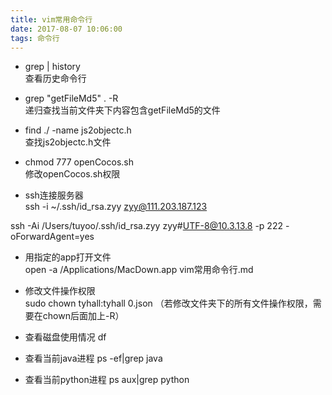 ```yaml
---
title: vim常用命令行
date: 2017-08-07 10:06:00
tags: 命令行
---
```


* grep | history    
查看历史命令行   

* grep "getFileMd5" . -R   
递归查找当前文件夹下内容包含getFileMd5的文件  

* find ./ -name js2objectc.h   
查找js2objectc.h文件  

* chmod 777 openCocos.sh   
修改openCocos.sh权限  

* ssh连接服务器  
 ssh -i ~/.ssh/id_rsa.zyy zyy@111.203.187.123

 ssh -Ai /Users/tuyoo/.ssh/id_rsa.zyy zyy#UTF-8@10.3.13.8 -p 222 -oForwardAgent=yes
 
* 用指定的app打开文件  
  open -a /Applications/MacDown.app vim常用命令行.md  
  
* 修改文件操作权限  
  sudo chown tyhall:tyhall 0.json （若修改文件夹下的所有文件操作权限，需要在chown后面加上-R）

* 查看磁盘使用情况  df  

* 查看当前java进程 ps -ef|grep java

* 查看当前python进程 ps aux|grep python
  


